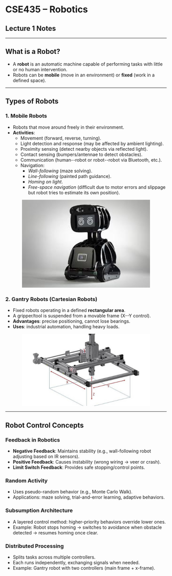 # CSE435 – Robotics  
## Lecture 1 Notes

---

## What is a Robot?

- A **robot** is an automatic machine capable of performing tasks with little or no human intervention.  
- Robots can be **mobile** (move in an environment) or **fixed** (work in a defined space).

---

## Types of Robots

### 1. Mobile Robots

- Robots that move around freely in their environment.  
- **Activities**:
    - Movement (forward, reverse, turning).  
    - Light detection and response (may be affected by ambient lighting).  
    - Proximity sensing (detect nearby objects via reflected light).  
    - Contact sensing (bumpers/antennae to detect obstacles).  
    - Communication (human--robot or robot--robot via Bluetooth, etc.).  
    - Navigation:
        - *Wall-following* (maze solving).  
        - *Line-following* (painted path guidance).  
        - *Homing on light*.  
        - *Free-space navigation* (difficult due to motor errors and slippage but robot tries to estimate its own position).

<p style="text-align: center">
  <img src="assets/mobileRobot.jpg" alt="Mobile Robot" width="400"/>
</p>


### 2. Gantry Robots (Cartesian Robots)

- Fixed robots operating in a defined **rectangular area**.  
- A gripper/tool is suspended from a movable frame (X--Y control).  
- **Advantages**: precise positioning, cannot lose bearings.  
- **Uses**: industrial automation, handling heavy loads.  

<p style="text-align: center">
  <img src="assets/gantryRobot.jpg" alt="Gantry Robot" width="400"/>
</p>


---

## Robot Control Concepts

### Feedback in Robotics

- **Negative Feedback**: Maintains stability (e.g., wall-following robot adjusting based on IR sensors).  
- **Positive Feedback**: Causes instability (wrong wiring → veer or crash).
- **Limit Switch Feedback**: Provides safe stopping/control points.

### Random Activity

- Uses pseudo-random behavior (e.g., Monte Carlo Walk).  
- Applications: maze solving, trial-and-error learning, adaptive behaviors.

### Subsumption Architecture

- A layered control method: higher-priority behaviors override lower ones.
- Example: Robot stops homing → switches to avoidance when obstacle detected → resumes homing once clear.

### Distributed Processing

- Splits tasks across multiple controllers.  
- Each runs independently, exchanging signals when needed.  
- Example: Gantry robot with two controllers (main frame + x-frame).
